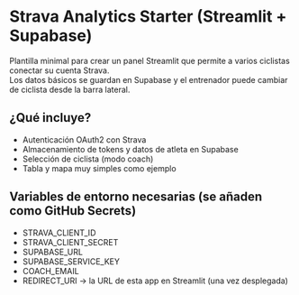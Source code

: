 
# Strava Analytics Starter (Streamlit + Supabase)

Plantilla minimal para crear un panel Streamlit que permite a varios ciclistas conectar su cuenta Strava.  
Los datos básicos se guardan en Supabase y el entrenador puede cambiar de ciclista desde la barra lateral.

## ¿Qué incluye?

* Autenticación OAuth2 con Strava
* Almacenamiento de tokens y datos de atleta en Supabase
* Selección de ciclista (modo coach)
* Tabla y mapa muy simples como ejemplo

## Variables de entorno necesarias (se añaden como GitHub Secrets)

* STRAVA_CLIENT_ID  
* STRAVA_CLIENT_SECRET  
* SUPABASE_URL  
* SUPABASE_SERVICE_KEY  
* COACH_EMAIL  
* REDIRECT_URI  → la URL de esta app en Streamlit (una vez desplegada)
